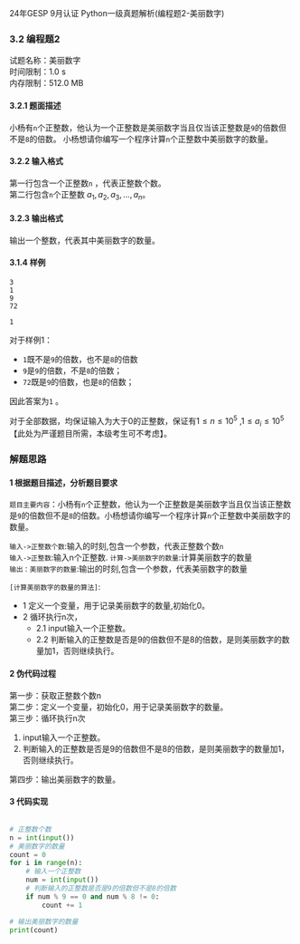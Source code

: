 
24年GESP 9月认证 Python一级真题解析(编程题2-美丽数字)  

### 3.2 编程题2

试题名称：美丽数字  
时间限制：1.0 s  
内存限制：512.0 MB  

#### 3.2.1 题面描述  

小杨有``n``个正整数，他认为一个正整数是美丽数字当且仅当该正整数是``9``的倍数但不是``8``的倍数。
小杨想请你编写一个程序计算``n``个正整数中美丽数字的数量。

#### 3.2.2 输入格式  

第一行包含一个正整数``n`` ，代表正整数个数。  
第二行包含``n``个正整数 $a_1,a_2,a_3,...,a_n$。

#### 3.2.3 输出格式

输出一个整数，代表其中美丽数字的数量。

#### 3.1.4 样例

```
3
1
9
72
```

```
1
```

对于样例1：

* ``1``既不是``9``的倍数，也不是``8``的倍数
* ``9``是``9``的倍数，不是``8``的倍数；
* ``72``既是``9``的倍数，也是``8``的倍数；

因此答案为``1`` 。

对于全部数据，均保证输入为大于0的正整数，保证有$1 \leq n \leq 10^5$ ,$1 \leq a_i \leq 10^5$【此处为严谨题目所需，本级考生可不考虑】。

### 解题思路

#### 1 根据题目描述，分析题目要求

``题目主要内容``：小杨有``n``个正整数，他认为一个正整数是美丽数字当且仅当该正整数是``9``的倍数但不是``8``的倍数。小杨想请你编写一个程序计算``n``个正整数中美丽数字的数量。  

``输入->正整数个数``:输入的时刻,包含一个参数，代表正整数个数``n``  
``输入->正整数``:输入n个正整数.
``计算->美丽数字的数量``:计算美丽数字的数量  
``输出：美丽数字的数量``:输出的时刻,包含一个参数，代表美丽数字的数量  

``[计算美丽数字的数量的算法]``:

* 1 定义一个变量，用于记录美丽数字的数量,初始化0。
* 2 循环执行n次，
  * 2.1 input输入一个正整数。
  * 2.2 判断输入的正整数是否是9的倍数但不是8的倍数，是则美丽数字的数量加1，否则继续执行。

#### 2 伪代码过程

第一步：获取正整数个数n  
第二步：定义一个变量，初始化0，用于记录美丽数字的数量。  
第三步：循环执行n次  

  1. input输入一个正整数。  
  2. 判断输入的正整数是否是9的倍数但不是8的倍数，是则美丽数字的数量加1，否则继续执行。
  
第四步：输出美丽数字的数量。

#### 3 代码实现

```python

# 正整数个数
n = int(input())
# 美丽数字的数量
count = 0
for i in range(n):
    # 输入一个正整数
    num = int(input())
    # 判断输入的正整数是否是9的倍数但不是8的倍数
    if num % 9 == 0 and num % 8 != 0:
        count += 1

# 输出美丽数字的数量
print(count)
```

